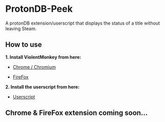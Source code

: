 # ProtonDB-Peek
A protonDB extension/userscript that displays the status of a title without leaving Steam.

## How to use
**1. Install ViolentMonkey from here:**

  * [Chrome / Chromium](https://chrome.google.com/webstore/detail/violentmonkey/jinjaccalgkegednnccohejagnlnfdag)

  * [FireFox](https://addons.mozilla.org/en-US/firefox/addon/violentmonkey/)

**2. Install the userscript from here:**
  * [Userscript](https://raw.githubusercontent.com/BlackRabbit22/ProtonDB-Peek/main/protondb.js)

## Chrome & FireFox extension coming soon...
